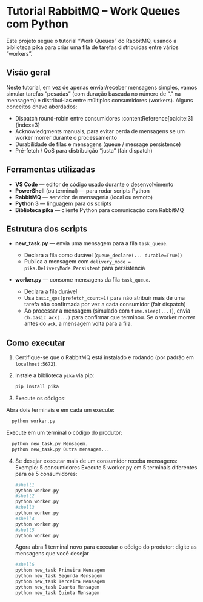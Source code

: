 # Tutorial RabbitMQ – Work Queues com Python

Este projeto segue o tutorial “Work Queues” do RabbitMQ, usando a biblioteca **pika** para criar uma fila de tarefas distribuídas entre vários “workers”.

## Visão geral

Neste tutorial, em vez de apenas enviar/receber mensagens simples, vamos simular tarefas “pesadas” (com duração baseada no número de “.” na mensagem) e distribuí-las entre múltiplos consumidores (workers). 
Alguns conceitos chave abordados:

- Dispatch round-robin entre consumidores :contentReference[oaicite:3]{index=3}  
- Acknowledgments manuais, para evitar perda de mensagens se um worker morrer durante o processamento  
- Durabilidade de filas e mensagens (queue / message persistence)
- Pré-fetch / QoS para distribuição “justa” (fair dispatch)

## Ferramentas utilizadas

- **VS Code** — editor de código usado durante o desenvolvimento  
- **PowerShell** (ou terminal) — para rodar scripts Python  
- **RabbitMQ** — servidor de mensageria (local ou remoto)  
- **Python 3** — linguagem para os scripts  
- **Biblioteca pika** — cliente Python para comunicação com RabbitMQ

## Estrutura dos scripts

- **new_task.py** — envia uma mensagem para a fila `task_queue`.  
  - Declara a fila como durável (`queue_declare(... durable=True)`)  
  - Publica a mensagem com `delivery_mode = pika.DeliveryMode.Persistent` para persistência

- **worker.py** — consome mensagens da fila `task_queue`.  
  - Declara a fila durável  
  - Usa `basic_qos(prefetch_count=1)` para não atribuir mais de uma tarefa não confirmada por vez a cada consumidor (fair dispatch) 
  - Ao processar a mensagem (simulado com `time.sleep(...)`), envia `ch.basic_ack(...)` para confirmar que terminou. Se o worker morrer antes do `ack`, a mensagem volta para a fila.

## Como executar

1. Certifique-se que o RabbitMQ está instalado e rodando (por padrão em `localhost:5672`). 
2. Instale a biblioteca `pika` via pip:

   ```bash
   pip install pika
3. Execute os códigos:

Abra dois terminais e em cada um execute:
  ```bash
    python worker.py
````
Execute em um terminal o código do produtor:
  ```bash
    python new_task.py Mensagem.
    python new_task.py Outra mensagem...
````
4. Se desejar executar mais de um consumidor receba mensagens:
   Exemplo: 5 consumidores
   Execute 5 worker.py em 5 terminais diferentes para os 5 consumidores:
   ```bash
   #shell1
   python worker.py
   #shell2
   python worker.py
   #shell3
   python worker.py
   #shell4
   python worker.py
   #shell5
   python worker.py
   ````
   Agora abra 1 terminal novo para executar o código do produtor:
   digite as mensagens que você desejar

   ````bash
   #shell6
   python new_task Primeira Mensagem
   python new_task Segunda Mensagem
   python new_task Terceira Mensagem
   python new_task Quarta Mensagem
   python new_task Quinta Mensagem
   ````
